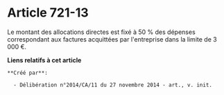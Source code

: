 # Article 721-13

Le montant des allocations directes est fixé à 50 % des dépenses correspondant aux factures acquittées par l'entreprise dans
la limite de 3 000 €.

**Liens relatifs à cet article**

	**Créé par**:

	  - Délibération n°2014/CA/11 du 27 novembre 2014 - art., v. init.
